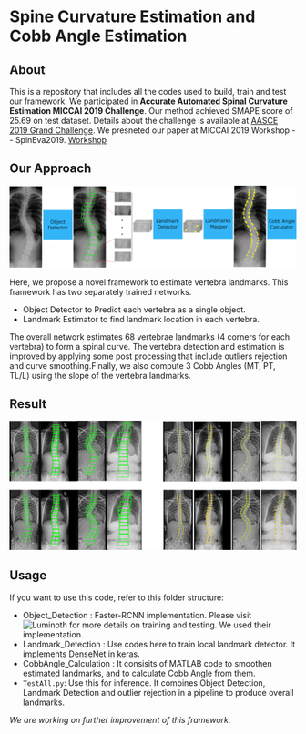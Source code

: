 # Spine Curvature Estimation and Cobb Angle Estimation 

## About
This is a repository that includes all the codes used to build, train and test our framework. We participated in **Accurate Automated Spinal Curvature Estimation
MICCAI 2019 Challenge**. Our method achieved SMAPE score of 25.69 on test dataset. Details about the challenge is available at [AASCE 2019 Grand Challenge](https://aasce19.grand-challenge.org/Home/).
We presneted our paper at MICCAI 2019 Workshop -- SpinEva2019. [Workshop](https://csi2019.wordpress.com/)

## Our Approach

![pipeline](docs/pipeline.png)

Here, we propose a novel framework to estimate vertebra landmarks. This framework has two separately trained networks.

- Object Detector to Predict each vertebra as a single object.
- Landmark Estimator to find landmark location in each vertebra.

The overall network estimates 68 vertebrae landmarks (4 corners for each vertebra) to form a spinal curve. The vertebra detection and estimation is improved 
by applying some post processing that include outliers rejection and curve smoothing.Finally, we also compute 3 Cobb Angles (MT, PT, TL/L) using the slope of the vertebra landmarks.

## Result
![results](docs/results_all.png)

## Usage
If you want to use this code, refer to this folder structure:
- Object_Detection : Faster-RCNN implementation. Please visit ![Luminoth](https://github.com/tryolabs/luminoth) for more details on training and testing. We used their implementation.
- Landmark_Detection : Use codes here to train local landmark detector. It implements DenseNet in keras.
- CobbAngle_Calculation : It consisits of MATLAB code to smoothen estimated landmarks, and to calculate Cobb Angle from them.
- `TestAll.py`: Use this for inference. It combines Object Detection, Landmark Detection and outlier rejection in a pipeline to produce overall landmarks.


*We are working on further improvement of this framework.*